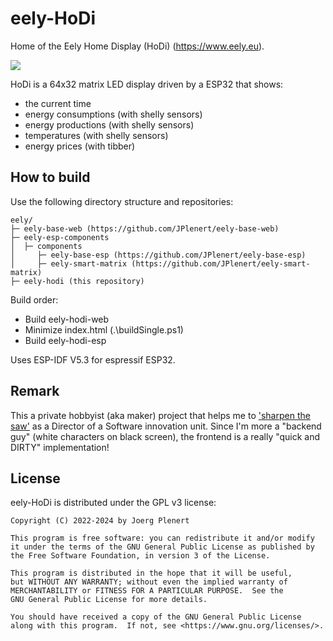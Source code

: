 # eely-HoDi

Home of the Eely Home Display (HoDi) (https://www.eely.eu).

![](https://eely.eu/hodi_energy_big_positive.png)

HoDi is a 64x32 matrix LED display driven by a ESP32 that shows:

* the current time
* energy consumptions (with shelly sensors)
* energy productions (with shelly sensors)
* temperatures (with shelly sensors)
* energy prices (with tibber)

## How to build

Use the following directory structure and repositories:

````
eely/
├─ eely-base-web (https://github.com/JPlenert/eely-base-web)
├─ eely-esp-components
│  ├─ components
│     ├─ eely-base-esp (https://github.com/JPlenert/eely-base-esp)
│     ├─ eely-smart-matrix (https://github.com/JPlenert/eely-smart-matrix)
├─ eely-hodi (this repository)
````

Build order:

* Build eely-hodi-web
* Minimize index.html (.\buildSingle.ps1)
* Build eely-hodi-esp

Uses ESP-IDF V5.3 for espressif ESP32.

## Remark

This a private hobbyist (aka maker) project that helps me to ['sharpen the saw'](https://blog.codinghorror.com/sharpening-the-saw/) as a Director of a Software innovation unit.
Since I'm more a "backend guy" (white characters on black screen), the frontend is a really "quick and DIRTY" implementation!

## License

eely-HoDi is distributed under the GPL v3 license:

    Copyright (C) 2022-2024 by Joerg Plenert

    This program is free software: you can redistribute it and/or modify
    it under the terms of the GNU General Public License as published by
    the Free Software Foundation, in version 3 of the License.

    This program is distributed in the hope that it will be useful,
    but WITHOUT ANY WARRANTY; without even the implied warranty of
    MERCHANTABILITY or FITNESS FOR A PARTICULAR PURPOSE.  See the
    GNU General Public License for more details.

    You should have received a copy of the GNU General Public License
    along with this program.  If not, see <https://www.gnu.org/licenses/>.
